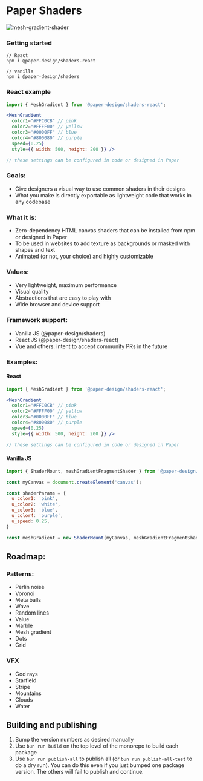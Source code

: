 # Paper Shaders

![mesh-gradient-shader](https://github.com/user-attachments/assets/2db6e087-764c-4c36-bee7-451b09c4c91e)

### Getting started
```
// React
npm i @paper-design/shaders-react

// vanilla
npm i @paper-design/shaders 
```

### React example
```jsx
import { MeshGradient } from '@paper-design/shaders-react';

<MeshGradient
  color1="#FFC0CB" // pink
  color2="#FFFF00" // yellow
  color3="#0000FF" // blue
  color4="#800080" // purple
  speed={0.25}
  style={{ width: 500, height: 200 }} />

// these settings can be configured in code or designed in Paper
```

### Goals:

- Give designers a visual way to use common shaders in their designs
- What you make is directly exportable as lightweight code that works in any codebase

### What it is:

- Zero-dependency HTML canvas shaders that can be installed from npm or designed in Paper
- To be used in websites to add texture as backgrounds or masked with shapes and text
- Animated (or not, your choice) and highly customizable

### Values:

- Very lightweight, maximum performance
- Visual quality
- Abstractions that are easy to play with
- Wide browser and device support

### Framework support:

- Vanilla JS (@paper-design/shaders)
- React JS (@paper-design/shaders-react)
- Vue and others: intent to accept community PRs in the future

### Examples:

#### React

```jsx
import { MeshGradient } from '@paper-design/shaders-react';

<MeshGradient
  color1="#FFC0CB" // pink
  color2="#FFFF00" // yellow
  color3="#0000FF" // blue
  color4="#800080" // purple
  speed={0.25}
  style={{ width: 500, height: 200 }} />

// these settings can be configured in code or designed in Paper
```

#### Vanilla JS

```js
import { ShaderMount, meshGradientFragmentShader } from '@paper-design/shaders';

const myCanvas = document.createElement('canvas');

const shaderParams = {
  u_color1: 'pink',
  u_color2: 'white',
  u_color3: 'blue',
  u_color4: 'purple',
  u_speed: 0.25,
}

const meshGradient = new ShaderMount(myCanvas, meshGradientFragmentShader, shaderParams);
```

## Roadmap:

### Patterns:

- Perlin noise
- Voronoi
- Meta balls
- Wave
- Random lines
- Value
- Marble
- Mesh gradient
- Dots
- Grid

### VFX

- God rays
- Starfield
- Stripe
- Mountains
- Clouds
- Water

## Building and publishing

1. Bump the version numbers as desired manually
2. Use `bun run build` on the top level of the monorepo to build each package
3. Use `bun run publish-all` to publish all (or `bun run publish-all-test` to do a dry run). You can do this even if you just bumped one package version. The others will fail to publish and continue.
